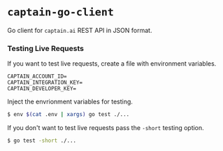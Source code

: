 # `captain-go-client`

Go client for `captain.ai` REST API in JSON format. 

### Testing Live Requests

If you want to test live requests, create a file with environment variables.

```
CAPTAIN_ACCOUNT_ID=
CAPTAIN_INTEGRATION_KEY=
CAPTAIN_DEVELOPER_KEY=
```

Inject the envrionment variables for testing. 

```sh
$ env $(cat .env | xargs) go test ./...
```

If you don't want to test live requests pass the `-short` testing option. 

```sh
$ go test -short ./...
```
